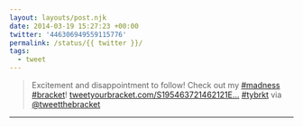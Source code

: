 ```yaml
---
layout: layouts/post.njk
date: 2014-03-19 15:27:23 +00:00
twitter: '446306949559115776'
permalink: /status/{{ twitter }}/
tags: 
  - tweet
---
```


> Excitement and disappointment to follow! Check out my [#madness](https://twitter.com/hashtag/madness) [#bracket](https://twitter.com/hashtag/bracket)! [tweetyourbracket.com/S195463721462121E…](http://tweetyourbracket.com/S195463721462121E1812463721462422W18124113721432122MW18124631021432433FFSWS/entered) [#tybrkt](https://twitter.com/hashtag/tybrkt) via [@tweetthebracket](https://twitter.com/tweetthebracket)

---

